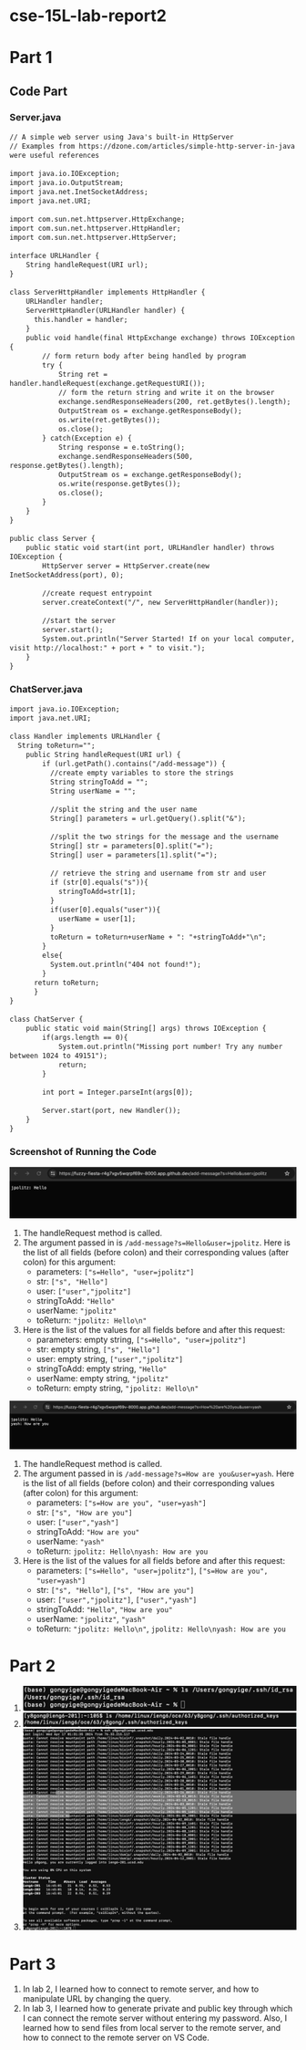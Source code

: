 # cse-15L-lab-report2
# Part 1
## Code Part
### Server.java

```
// A simple web server using Java's built-in HttpServer
// Examples from https://dzone.com/articles/simple-http-server-in-java were useful references

import java.io.IOException;
import java.io.OutputStream;
import java.net.InetSocketAddress;
import java.net.URI;

import com.sun.net.httpserver.HttpExchange;
import com.sun.net.httpserver.HttpHandler;
import com.sun.net.httpserver.HttpServer;

interface URLHandler {
    String handleRequest(URI url);
}

class ServerHttpHandler implements HttpHandler {
    URLHandler handler;
    ServerHttpHandler(URLHandler handler) {
      this.handler = handler;
    }
    public void handle(final HttpExchange exchange) throws IOException {
        // form return body after being handled by program
        try {
            String ret = handler.handleRequest(exchange.getRequestURI());
            // form the return string and write it on the browser
            exchange.sendResponseHeaders(200, ret.getBytes().length);
            OutputStream os = exchange.getResponseBody();
            os.write(ret.getBytes());
            os.close();
        } catch(Exception e) {
            String response = e.toString();
            exchange.sendResponseHeaders(500, response.getBytes().length);
            OutputStream os = exchange.getResponseBody();
            os.write(response.getBytes());
            os.close();
        }
    }
}

public class Server {
    public static void start(int port, URLHandler handler) throws IOException {
        HttpServer server = HttpServer.create(new InetSocketAddress(port), 0);

        //create request entrypoint
        server.createContext("/", new ServerHttpHandler(handler));

        //start the server
        server.start();
        System.out.println("Server Started! If on your local computer, visit http://localhost:" + port + " to visit.");
    }
}
```

### ChatServer.java
```
import java.io.IOException;
import java.net.URI;

class Handler implements URLHandler {
  String toReturn="";
    public String handleRequest(URI url) {     
        if (url.getPath().contains("/add-message")) {
          //create empty variables to store the strings
          String stringToAdd = "";
          String userName = "";
          
          //split the string and the user name
          String[] parameters = url.getQuery().split("&");
          
          //split the two strings for the message and the username 
          String[] str = parameters[0].split("=");
          String[] user = parameters[1].split("=");
          
          // retrieve the string and username from str and user
          if (str[0].equals("s")){
            stringToAdd=str[1];
          }
          if(user[0].equals("user")){
            userName = user[1];
          }
          toReturn = toReturn+userName + ": "+stringToAdd+"\n";
        }
        else{
          System.out.println("404 not found!");
        }
      return toReturn;
      }
}

class ChatServer {
    public static void main(String[] args) throws IOException {
        if(args.length == 0){
            System.out.println("Missing port number! Try any number between 1024 to 49151");
            return;
        }

        int port = Integer.parseInt(args[0]);

        Server.start(port, new Handler());
    }
}
```
### Screenshot of Running the Code
![image](1.pic.jpg)
1. The handleRequest method is called.
2. The argument passed in is ```/add-message?s=Hello&user=jpolitz```.
   Here is the list of all fields (before colon) and their corresponding values (after colon) for this argument:
   * parameters: ```["s=Hello", "user=jpolitz"]```
   * str: ```["s", "Hello"]```
   * user: ```["user","jpolitz"]```
   * stringToAdd: ```"Hello"```
   * userName: ```"jpolitz"```
   * toReturn: ```"jpolitz: Hello\n"```
3. Here is the list of the values for all fields before and after this request:
   * parameters: empty string, ```["s=Hello", "user=jpolitz"]```
   * str: empty string, ```["s", "Hello"]```
   * user: empty string, ```["user","jpolitz"]```
   * stringToAdd: empty string, ```"Hello"```
   * userName: empty string, ```"jpolitz"```
   * toReturn: empty string, ```"jpolitz: Hello\n"```

![image](2.pic.jpg)
1. The handleRequest method is called.
2. The argument passed in is ```/add-message?s=How are you&user=yash```.
   Here is the list of all fields (before colon) and their corresponding values (after colon) for this argument:
   * parameters: ```["s=How are you", "user=yash"]```
   * str: ```["s", "How are you"]```
   * user: ```["user","yash"]```
   * stringToAdd: ```"How are you"```
   * userName: ```"yash"```
   * toReturn: ```jpolitz: Hello\nyash: How are you```
3. Here is the list of the values for all fields before and after this request:
   * parameters: ```["s=Hello", "user=jpolitz"]```, ```["s=How are you", "user=yash"]```
   * str: ```["s", "Hello"]```, ```["s", "How are you"]```
   * user: ```["user","jpolitz"]```, ```["user","yash"]```
   * stringToAdd: ```"Hello"```, ```"How are you"```
   * userName: ```"jpolitz"```, ```"yash"```
   * toReturn: ```"jpolitz: Hello\n"```, ```jpolitz: Hello\nyash: How are you```

# Part 2
1. ![image](1.jpeg)
2. ![image](2.jpeg)
3. ![image](3.jpeg)
# Part 3
1. In lab 2, I learned how to connect to remote server, and how to manipulate URL by changing the query.
2. In lab 3, I learned how to generate private and public key through which I can connect the remote server without entering my password. Also, I learned how to send files from local server to the remote server, and how to connect to the remote server on VS Code.
